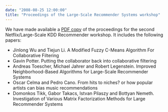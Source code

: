 ```yaml
---
date: "2008-08-25 12:00:00"
title: "Proceedings of the Large-Scale Recommender Systems workshop"
---
```




We have made available a [PDF copy](http://www-cse.ucsd.edu/users/elkan/KddNetflixWorkshop.pdf) of the proceedings for the second Netflix/Large-Scale KDD Recommender workshop. It includes the following papers:

- Jinlong Wu and Tiejun Li. A Modified Fuzzy C-Means Algorithm For Collaborative Filtering
- Gavin Potter. Putting the collaborator back into collaborative filtering
- Andreas Toescher, Michael Jahrer and Robert Legenstein. Improved Neighborhood-Based Algorithms for Large-Scale Recommender Systems
- Oscar Celma and Pedro Cano. From hits to niches? or how popular artists can bias music recommendations
- Domonkos Tikk, Gabor Takacs, Istvan Pilaszy and Bottyan Nemeth. Investigation of Various Matrix Factorization Methods for Large Recommender Systems


